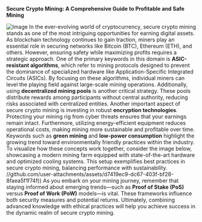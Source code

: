 **Secure Crypto Mining: A Comprehensive Guide to Profitable and Safe Mining**

![Image](https://github.com/user-attachments/assets/d7419ec9-dc67-403f-bf28-8faea5f1f74f)
In the ever-evolving world of cryptocurrency, secure crypto mining stands as one of the most intriguing opportunities for earning digital assets. As blockchain technology continues to gain traction, miners play an essential role in securing networks like Bitcoin (BTC), Ethereum (ETH), and others. However, ensuring safety while maximizing profits requires a strategic approach.
One of the primary keywords in this domain is **ASIC-resistant algorithms**, which refer to mining protocols designed to prevent the dominance of specialized hardware like Application-Specific Integrated Circuits (ASICs). By focusing on these algorithms, individual miners can level the playing field against large-scale mining operations. Additionally, using **decentralized mining pools** is another critical strategy. These pools distribute rewards among participants without central authority, reducing risks associated with centralized entities.
Another important aspect of secure crypto mining is investing in robust **encryption technologies**. Protecting your mining rig from cyber threats ensures that your earnings remain intact. Furthermore, utilizing energy-efficient equipment reduces operational costs, making mining more sustainable and profitable over time. Keywords such as **green mining** and **low-power consumption** highlight the growing trend toward environmentally friendly practices within the industry.
To visualize how these concepts work together, consider the image below, showcasing a modern mining farm equipped with state-of-the-art hardware and optimized cooling systems. This setup exemplifies best practices in secure crypto mining, balancing performance with sustainability.
 //github.com/user-attachments/assets/d7419ec9-dc67-403f-bf28-8faea5f1f74f))
As you embark on your mining journey, remember that staying informed about emerging trends—such as **Proof of Stake (PoS)** versus **Proof of Work (PoW)** models—is vital. These frameworks influence both security measures and potential returns. Ultimately, combining advanced knowledge with ethical practices will help you achieve success in the dynamic realm of secure crypto mining.
